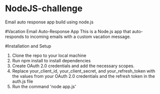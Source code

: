 # NodeJS-challenge
Email auto response app build using node.js

#Vacation Email Auto-Response App
This is a Node.js app that auto-responds to incoming emails with a custom vacation message.

#Installation and Setup

1) Clone the repo to your local machine
2) Run npm install to install dependencies
3) Create OAuth 2.0 credentials and add the necessary scopes.
4) Replace your_client_id, your_client_secret, and your_refresh_token with the values from your OAuth 2.0 credentials and the refresh token in the auth.js file
5) Run the command 'node app.js'
